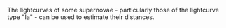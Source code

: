The lightcurves of some supernovae - particularly those of the lightcurve type "Ia" - can be used to estimate their distances.
